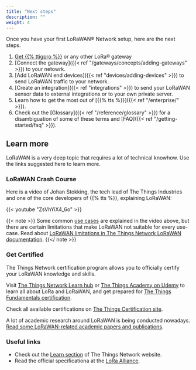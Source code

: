 ```yaml
---
title: "Next steps"
description: ""
weight: 4
---
```


Once you have your first LoRaWAN® Network setup, here are the next steps.

<!--more-->

1. <a href="https://www.thethingsshop.com/collections/gateways" target="_blank">Get {{% ttigpro %}}</a> or any other LoRa® gateway
2. [Connect the gateway]({{< ref "/gateways/concepts/adding-gateways" >}}) to your netowrk.
3. [Add LoRaWAN end devices]({{< ref "devices/adding-devices" >}}) to send LoRaWAN traffic to your network.
4. [Create an integration]({{< ref "integrations" >}}) to send your LoRaWAN sensor data to external integrations or to your own private server.
5. Learn how to get the most out of [{{% tts %}}]({{< ref "/enterprise/" >}}).
6. Check out the [Glossary]({{< ref "/reference/glossary" >}}) for a disambiguation of some of these terms and [FAQ]({{< ref "/getting-started/faq" >}}).

## Learn more

LoRaWAN is a very deep topic that requires a lot of technical knowhow. Use the links suggested here to learn more.

### LoRaWAN Crash Course

Here is a video of Johan Stokking, the tech lead of The Things Industries and one of the core developers of {{% tts %}}, explaining LoRaWAN:

{{< youtube "ZsVhYiX4_6o" >}}

{{< note >}} Some common [use cases](https://www.thethingsnetwork.org/docs/lorawan/what-is-lorawan/#lorawan-use-cases) are explained in the video above, but there are certain limitations that make LoRaWAN not suitable for every use-case. Read about [LoRaWAN limitations in The Things Network LoRaWAN documentation](https://www.thethingsnetwork.org/docs/lorawan/limitations/). {{</ note >}}

### Get Certified

The Things Network certification program allows you to officially certify your LoRaWAN knowledge and skills.

Visit [The Things Network Learn hub](https://www.thethingsnetwork.org/docs/lorawan/) or [The Things Academy on Udemy](https://www.udemy.com/course/lorawan-fundamentals/) to learn all about LoRa and LoRaWAN, and get prepared for [The Things Fundamentals certification](https://www.thethingsnetwork.org/achievements/a/the-things-certified-fundamentals/).

Check all available certifications on [The Things Certification site](https://www.thethingsnetwork.org/achievements/certificates/).

A lot of academic research around LoRaWAN is being conducted nowadays. [Read some LoRaWAN-related academic papers and publications](https://www.thethingsnetwork.org/docs/lorawan/academic/).

### Useful links

- Check out the [Learn section](https://thethingsnetwork.org/docs/lorawan) of The Things Network website.
- Read the official specificationa at the [LoRa Alliance](https://lora-alliance.org).
